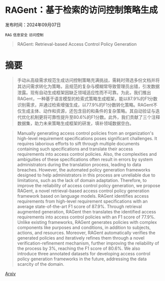 # RAGent：基于检索的访问控制策略生成

发布时间：2024年09月07日

`RAG` `信息安全` `访问控制`

> RAGent: Retrieval-based Access Control Policy Generation

# 摘要

> 手动从高级需求规范生成访问控制策略充满挑战，需耗时筛选多份文档并将其访问需求转化为策略，且规范的复杂与模糊常导致管理员出错，引发数据泄露。现有自动生成框架因缺乏领域适应性而不可靠。为此，我们推出RAGent，一种基于语言模型的检索式策略生成框架，能以87.9%的F1分数识别需求，并通过检索增强生成，以77.9%的F1分数转化策略。RAGent不仅生成主体、动作和资源，还包含目的和条件的复杂策略。其自动验证与迭代优化机制更将可靠性提升至80.6%的F1分数。此外，我们贡献了三个注释数据集，助力未来策略生成框架的研发，填补领域数据空白。

> Manually generating access control policies from an organization's high-level requirement specifications poses significant challenges. It requires laborious efforts to sift through multiple documents containing such specifications and translate their access requirements into access control policies. Also, the complexities and ambiguities of these specifications often result in errors by system administrators during the translation process, leading to data breaches. However, the automated policy generation frameworks designed to help administrators in this process are unreliable due to limitations, such as the lack of domain adaptation. Therefore, to improve the reliability of access control policy generation, we propose RAGent, a novel retrieval-based access control policy generation framework based on language models. RAGent identifies access requirements from high-level requirement specifications with an average state-of-the-art F1 score of 87.9%. Through retrieval augmented generation, RAGent then translates the identified access requirements into access control policies with an F1 score of 77.9%. Unlike existing frameworks, RAGent generates policies with complex components like purposes and conditions, in addition to subjects, actions, and resources. Moreover, RAGent automatically verifies the generated policies and iteratively refines them through a novel verification-refinement mechanism, further improving the reliability of the process by 3%, reaching the F1 score of 80.6%. We also introduce three annotated datasets for developing access control policy generation frameworks in the future, addressing the data scarcity of the domain.

[Arxiv](https://arxiv.org/abs/2409.07489)
